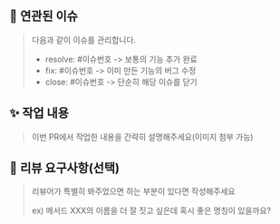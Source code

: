 <!--
제목은 다음과 같이 정합니다.
domain: 진행한 내용 요약
domain -> feat / error / ect
+ 필요 없는 내용은 지워주세요.
-->

## 🚀 연관된 이슈

> 다음과 같이 이슈를 관리합니다.  
> - resolve: #이슈번호  -> 보통의 기능 추가 완료  
> - fix: #이슈번호      -> 이미 만든 기능의 버그 수정  
> - close: #이슈번호    -> 단순히 해당 이슈를 닫기

## ✨ 작업 내용

> 이번 PR에서 작업한 내용을 간략히 설명해주세요(이미지 첨부 가능)

## 💬 리뷰 요구사항(선택)

> 리뷰어가 특별히 봐주었으면 하는 부분이 있다면 작성해주세요
>
> ex) 메서드 XXX의 이름을 더 잘 짓고 싶은데 혹시 좋은 명칭이 있을까요?